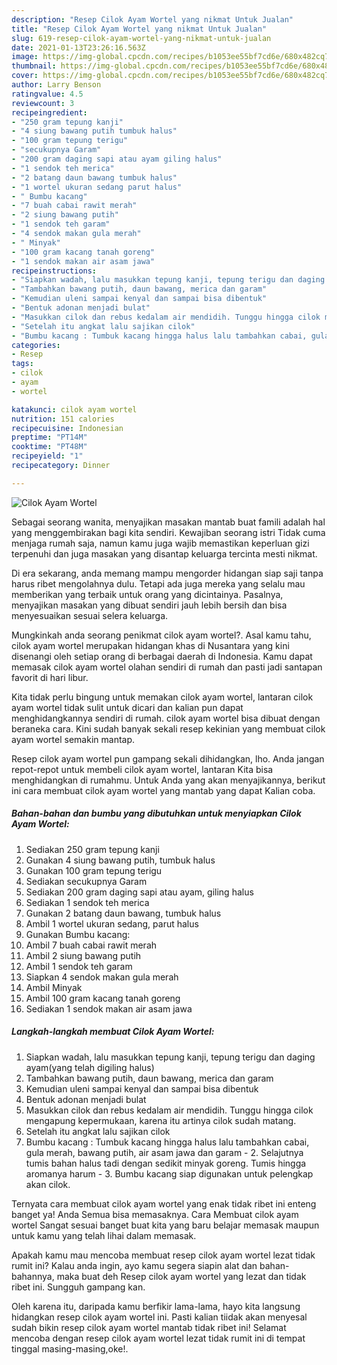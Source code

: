 ```yaml
---
description: "Resep Cilok Ayam Wortel yang nikmat Untuk Jualan"
title: "Resep Cilok Ayam Wortel yang nikmat Untuk Jualan"
slug: 619-resep-cilok-ayam-wortel-yang-nikmat-untuk-jualan
date: 2021-01-13T23:26:16.563Z
image: https://img-global.cpcdn.com/recipes/b1053ee55bf7cd6e/680x482cq70/cilok-ayam-wortel-foto-resep-utama.jpg
thumbnail: https://img-global.cpcdn.com/recipes/b1053ee55bf7cd6e/680x482cq70/cilok-ayam-wortel-foto-resep-utama.jpg
cover: https://img-global.cpcdn.com/recipes/b1053ee55bf7cd6e/680x482cq70/cilok-ayam-wortel-foto-resep-utama.jpg
author: Larry Benson
ratingvalue: 4.5
reviewcount: 3
recipeingredient:
- "250 gram tepung kanji"
- "4 siung bawang putih tumbuk halus"
- "100 gram tepung terigu"
- "secukupnya Garam"
- "200 gram daging sapi atau ayam giling halus"
- "1 sendok teh merica"
- "2 batang daun bawang tumbuk halus"
- "1 wortel ukuran sedang parut halus"
- " Bumbu kacang"
- "7 buah cabai rawit merah"
- "2 siung bawang putih"
- "1 sendok teh garam"
- "4 sendok makan gula merah"
- " Minyak"
- "100 gram kacang tanah goreng"
- "1 sendok makan air asam jawa"
recipeinstructions:
- "Siapkan wadah, lalu masukkan tepung kanji, tepung terigu dan daging ayam(yang telah digiling halus)"
- "Tambahkan bawang putih, daun bawang, merica dan garam"
- "Kemudian uleni sampai kenyal dan sampai bisa dibentuk"
- "Bentuk adonan menjadi bulat"
- "Masukkan cilok dan rebus kedalam air mendidih. Tunggu hingga cilok mengapung kepermukaan, karena itu artinya cilok sudah matang."
- "Setelah itu angkat lalu sajikan cilok"
- "Bumbu kacang : Tumbuk kacang hingga halus lalu tambahkan cabai, gula merah, bawang putih, air asam jawa dan garam 2. Selajutnya tumis bahan halus tadi dengan sedikit minyak goreng. Tumis hingga aromanya harum 3. Bumbu kacang siap digunakan untuk pelengkap akan cilok."
categories:
- Resep
tags:
- cilok
- ayam
- wortel

katakunci: cilok ayam wortel 
nutrition: 151 calories
recipecuisine: Indonesian
preptime: "PT14M"
cooktime: "PT48M"
recipeyield: "1"
recipecategory: Dinner

---
```



![Cilok Ayam Wortel](https://img-global.cpcdn.com/recipes/b1053ee55bf7cd6e/680x482cq70/cilok-ayam-wortel-foto-resep-utama.jpg)

Sebagai seorang wanita, menyajikan masakan mantab buat famili adalah hal yang menggembirakan bagi kita sendiri. Kewajiban seorang istri Tidak cuma menjaga rumah saja, namun kamu juga wajib memastikan keperluan gizi terpenuhi dan juga masakan yang disantap keluarga tercinta mesti nikmat.

Di era  sekarang, anda memang mampu mengorder hidangan siap saji tanpa harus ribet mengolahnya dulu. Tetapi ada juga mereka yang selalu mau memberikan yang terbaik untuk orang yang dicintainya. Pasalnya, menyajikan masakan yang dibuat sendiri jauh lebih bersih dan bisa menyesuaikan sesuai selera keluarga. 



Mungkinkah anda seorang penikmat cilok ayam wortel?. Asal kamu tahu, cilok ayam wortel merupakan hidangan khas di Nusantara yang kini disenangi oleh setiap orang di berbagai daerah di Indonesia. Kamu dapat memasak cilok ayam wortel olahan sendiri di rumah dan pasti jadi santapan favorit di hari libur.

Kita tidak perlu bingung untuk memakan cilok ayam wortel, lantaran cilok ayam wortel tidak sulit untuk dicari dan kalian pun dapat menghidangkannya sendiri di rumah. cilok ayam wortel bisa dibuat dengan beraneka cara. Kini sudah banyak sekali resep kekinian yang membuat cilok ayam wortel semakin mantap.

Resep cilok ayam wortel pun gampang sekali dihidangkan, lho. Anda jangan repot-repot untuk membeli cilok ayam wortel, lantaran Kita bisa menghidangkan di rumahmu. Untuk Anda yang akan menyajikannya, berikut ini cara membuat cilok ayam wortel yang mantab yang dapat Kalian coba.

<!--inarticleads1-->

##### Bahan-bahan dan bumbu yang dibutuhkan untuk menyiapkan Cilok Ayam Wortel:

1. Sediakan 250 gram tepung kanji
1. Gunakan 4 siung bawang putih, tumbuk halus
1. Gunakan 100 gram tepung terigu
1. Sediakan secukupnya Garam
1. Sediakan 200 gram daging sapi atau ayam, giling halus
1. Sediakan 1 sendok teh merica
1. Gunakan 2 batang daun bawang, tumbuk halus
1. Ambil 1 wortel ukuran sedang, parut halus
1. Gunakan  Bumbu kacang:
1. Ambil 7 buah cabai rawit merah
1. Ambil 2 siung bawang putih
1. Ambil 1 sendok teh garam
1. Siapkan 4 sendok makan gula merah
1. Ambil  Minyak
1. Ambil 100 gram kacang tanah goreng
1. Sediakan 1 sendok makan air asam jawa




<!--inarticleads2-->

##### Langkah-langkah membuat Cilok Ayam Wortel:

1. Siapkan wadah, lalu masukkan tepung kanji, tepung terigu dan daging ayam(yang telah digiling halus)
1. Tambahkan bawang putih, daun bawang, merica dan garam
1. Kemudian uleni sampai kenyal dan sampai bisa dibentuk
1. Bentuk adonan menjadi bulat
1. Masukkan cilok dan rebus kedalam air mendidih. Tunggu hingga cilok mengapung kepermukaan, karena itu artinya cilok sudah matang.
1. Setelah itu angkat lalu sajikan cilok
1. Bumbu kacang : Tumbuk kacang hingga halus lalu tambahkan cabai, gula merah, bawang putih, air asam jawa dan garam - 2. Selajutnya tumis bahan halus tadi dengan sedikit minyak goreng. Tumis hingga aromanya harum - 3. Bumbu kacang siap digunakan untuk pelengkap akan cilok.




Ternyata cara membuat cilok ayam wortel yang enak tidak ribet ini enteng banget ya! Anda Semua bisa memasaknya. Cara Membuat cilok ayam wortel Sangat sesuai banget buat kita yang baru belajar memasak maupun untuk kamu yang telah lihai dalam memasak.

Apakah kamu mau mencoba membuat resep cilok ayam wortel lezat tidak rumit ini? Kalau anda ingin, ayo kamu segera siapin alat dan bahan-bahannya, maka buat deh Resep cilok ayam wortel yang lezat dan tidak ribet ini. Sungguh gampang kan. 

Oleh karena itu, daripada kamu berfikir lama-lama, hayo kita langsung hidangkan resep cilok ayam wortel ini. Pasti kalian tiidak akan menyesal sudah bikin resep cilok ayam wortel mantab tidak ribet ini! Selamat mencoba dengan resep cilok ayam wortel lezat tidak rumit ini di tempat tinggal masing-masing,oke!.

